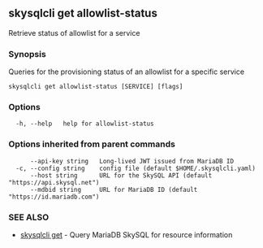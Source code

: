 ## skysqlcli get allowlist-status

Retrieve status of allowlist for a service

### Synopsis

Queries for the provisioning status of an allowlist for a specific service

```
skysqlcli get allowlist-status [SERVICE] [flags]
```

### Options

```
  -h, --help   help for allowlist-status
```

### Options inherited from parent commands

```
      --api-key string   Long-lived JWT issued from MariaDB ID
  -c, --config string    config file (default $HOME/.skysqlcli.yaml)
      --host string      URL for the SkySQL API (default "https://api.skysql.net")
      --mdbid string     URL for MariaDB ID (default "https://id.mariadb.com")
```

### SEE ALSO

* [skysqlcli get](skysqlcli_get.md)	 - Query MariaDB SkySQL for resource information

